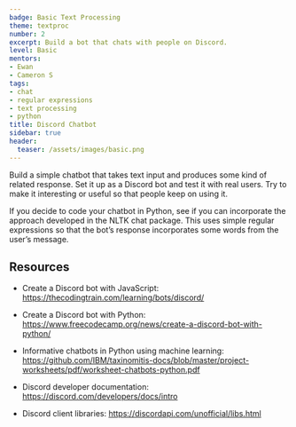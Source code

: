 ```yaml
---
badge: Basic Text Processing
theme: textproc
number: 2
excerpt: Build a bot that chats with people on Discord.
level: Basic
mentors:
- Ewan
- Cameron S
tags:
- chat
- regular expressions
- text processing
- python
title: Discord Chatbot
sidebar: true
header:
  teaser: /assets/images/basic.png
---
```

Build a simple chatbot that takes text input and produces some kind of related response. Set it up as a Discord bot and test it with real users. Try to make it interesting or useful so that people keep on using it.

If you decide to code your chatbot in Python, see if you can incorporate the approach developed in the NLTK chat package. This uses simple regular expressions so that the bot’s response incorporates some words from the user’s message.

 

## Resources
* Create a Discord bot with JavaScript: <a href="https://thecodingtrain.com/learning/bots/discord/" rel="noopener">https://thecodingtrain.com/learning/bots/discord/</a> 
* Create a Discord bot with Python: <a href="https://www.freecodecamp.org/news/create-a-discord-bot-with-python/" rel="noopener">https://www.freecodecamp.org/news/create-a-discord-bot-with-python/</a> 
* Informative chatbots in Python using machine learning: <a href="https://github.com/IBM/taxinomitis-docs/blob/master/project-worksheets/pdf/worksheet-chatbots-python.pdf" rel="noopener">https://github.com/IBM/taxinomitis-docs/blob/master/project-worksheets/pdf/worksheet-chatbots-python.pdf</a>

* Discord developer documentation: <a href="https://discord.com/developers/docs/intro" rel="noopener">https://discord.com/developers/docs/intro</a> 
* Discord client libraries: <a href="https://discordapi.com/unofficial/libs.html" rel="noopener">https://discordapi.com/unofficial/libs.html</a>

